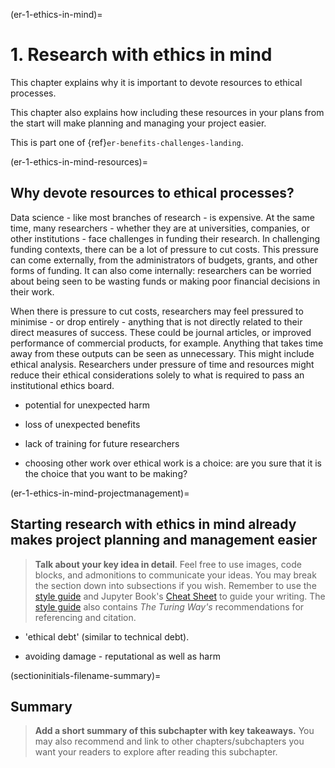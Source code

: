 (er-1-ethics-in-mind)=
# 1. Research with ethics in mind

This chapter explains why it is important to devote resources to ethical processes.

This chapter also explains how including these resources in your plans from the start will make planning and managing your project easier. 

This is part one of {ref}`er-benefits-challenges-landing`.
<!--- if I have done the links correctly, when deployed using netlify, this {ref} should link to the landing page for this chapter, per the Style guide https://the-turing-way.netlify.app/community-handbook/style/style-crossref.html -->

<!-- 
> Your introduction should briefly introduce the topic of your subchapter and highlight its key ideas.
> Even though your introduction should be short and focused, you should try to explain why and how the subchapter fits the overall context of the chapter and what the reader should expect to learn from it.
> Each of the key ideas you talk about in the introduction should have a section of its own.
> When you mention a key idea in your introduction, remember to cross reference it to the section of your subchapter where you explain it further.
> This will be useful for people who may only want to read specific parts of your content.
> See the [style guide](https://the-turing-way.netlify.app/community-handbook/style/style-crossref.html) for The Turing Way's recommendations on cross referencing. -->

(er-1-ethics-in-mind-resources)=
## Why devote resources to ethical processes? 


Data science - like most branches of research - is expensive.
At the same time, many researchers - whether they are at universities, companies, or other institutions - face challenges in funding their research.
In challenging funding contexts, there can be a lot of pressure to cut costs.
This pressure can come externally, from the administrators of budgets, grants, and other forms of funding. 
It can also come internally: researchers can be worried about being seen to be wasting funds or making poor financial decisions in their work.

When there is pressure to cut costs, researchers may feel pressured to minimise - or drop entirely - anything that is not directly related to their direct measures of success. 
These could be journal articles, or improved performance of commercial products, for example.
Anything that takes time away from these outputs can be seen as unnecessary. 
This might include ethical analysis.
Researchers under pressure of time and resources might reduce their ethical considerations solely to what is required to pass an institutional ethics board. 







<!--- ideas for paragraphs -->
* potential for unexpected harm

* loss of unexpected benefits

* lack of training for future researchers

* choosing other work over ethical work is a choice: are you sure that it is the choice that you want to be making?




<!---
> **Talk about your key idea in detail**. Feel free to use images, code blocks, and admonitions to communicate your ideas.
> You may break the section down into subsections if you wish, however, remember to add [labels](https://the-turing-way.netlify.app/community-handbook/style/style-crossref.html) to any additional headers you create to facilitate cross-referencing.

> Remember to use the [style guide](https://the-turing-way.netlify.app/community-handbook/style.html) and Jupyter Book's [Cheat Sheet](https://jupyterbook.org/reference/cheatsheet.html) to guide your writing.
> The [style guide](https://the-turing-way.netlify.app/community-handbook/style/style-citing.html) also contains _The Turing Way's_ recommendations for referencing and citation.

> To include an image in your writing, use the MyST directive shown below. 
> Remember to add your image to the `figures` [folder](https://github.com/alan-turing-institute/the-turing-way/tree/master/book/website/figures) and use the correct path, else it will not be displayed.

```{figure} ../../figures/image-name.png
---
name: image-name
alt: describe your image for readers who rely on screen readers
---
Your image caption here
```

> To include code blocks, simply enclose your code in three sets of backticks shown below.

```
def simple_function():
    pass
```

> To include an admonition or to highlight a block of text that exists slightly apart from the narrative of your section, use the directive shown below. Jupyter Book's [documentation](https://jupyterbook.org/content/content-blocks.html#) has other useful examples.

```{note}
Here is a note!
```
-->



<!-- 
In the label, replace `keyidea2` with a word that best describes the section or key idea you want to explain -->
(er-1-ethics-in-mind-projectmanagement)=
## Starting research with ethics in mind already makes project planning and management easier

> **Talk about your key idea in detail**. Feel free to use images, code blocks, and admonitions to communicate your ideas.
> You may break the section down into subsections if you wish.
> Remember to use the [style guide](https://the-turing-way.netlify.app/community-handbook/style.html) and Jupyter Book's [Cheat Sheet](https://jupyterbook.org/reference/cheatsheet.html) to guide your writing.
> The [style guide](https://the-turing-way.netlify.app/community-handbook/style/style-citing.html) also contains _The Turing Way's_ recommendations for referencing and citation.

* 'ethical debt' (similar to technical debt).

* avoiding damage - reputational as well as harm


(sectioninitials-filename-summary)=
## Summary

> **Add a short summary of this subchapter with key takeaways.**
> You may also recommend and link to other chapters/subchapters you want your readers to explore after reading this subchapter.


<!-- IMPORTANT!

- Use this template to create your chapter's subchapters.
- Refrain from writing very long subchapters as readers may be unwilling to read them. Rather, you should split long subchapters into smaller subchapters if necessary.



BEFORE YOU GO

- Have a look at the Style Guide and the Maintaining Consistency chapters to ensure that you have followed the relevant recommendations on
  - Avoiding HTML
  - Consecutive headers
  - Labels and cross referencing
  - Using images
  - Latin abbreviations
  - References and citations
  - Title casing
  - Matching headers with reference in table of content

-->
